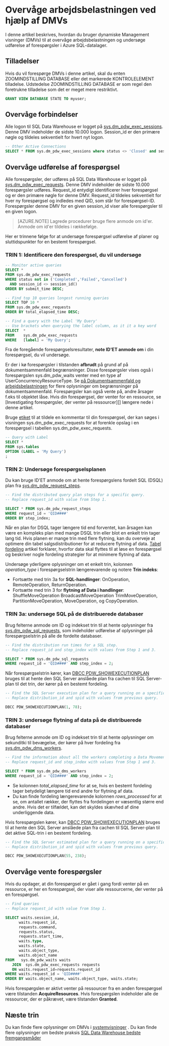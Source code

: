 <properties
   pageTitle="Overvåge arbejdsbelastningen ved hjælp af DMVs | Microsoft Azure"
   description="Lær at overvåge arbejdsbelastningen ved hjælp af DMVs."
   services="sql-data-warehouse"
   documentationCenter="NA"
   authors="sonyam"
   manager="barbkess"
   editor=""/>

<tags
   ms.service="sql-data-warehouse"
   ms.devlang="NA"
   ms.topic="article"
   ms.tgt_pltfrm="NA"
   ms.workload="data-services"
   ms.date="10/08/2016"
   ms.author="sonyama;barbkess"/>

# <a name="monitor-your-workload-using-dmvs"></a>Overvåge arbejdsbelastningen ved hjælp af DMVs

I denne artikel beskrives, hvordan du bruger dynamiske Management visninger (DMVs) til at overvåge arbejdsbelastningen og undersøge udførelse af forespørgsler i Azure SQL-datalager.

## <a name="permissions"></a>Tilladelser

Hvis du vil forespørge DMVs i denne artikel, skal du enten ZOOMINDSTILLING DATABASE eller det markerede KONTROLELEMENT tilladelse. Udstedelse ZOOMINDSTILLING DATABASE er som regel den foretrukne tilladelse som det er meget mere restriktivt.

```sql
GRANT VIEW DATABASE STATE TO myuser;
```

## <a name="monitor-connections"></a>Overvåge forbindelser

Alle logon til SQL Data Warehouse er logget på [sys.dm_pdw_exec_sessions][].  Denne DMV indeholder de sidste 10.000 logon.  Session_id er den primære nøgle og tildeles sekventielt for hvert nyt logon.

```sql
-- Other Active Connections
SELECT * FROM sys.dm_pdw_exec_sessions where status <> 'Closed' and session_id <> session_id();
```

## <a name="monitor-query-execution"></a>Overvåge udførelse af forespørgsel

Alle forespørgsler, der udføres på SQL Data Warehouse er logget på [sys.dm_pdw_exec_requests][].  Denne DMV indeholder de sidste 10.000 forespørgsler udføres.  Request_id entydigt identificerer hver forespørgsel og er den primære nøgle for denne DMV.  Request_id tildeles sekventielt for hver ny forespørgsel og indledes med QID, som står for forespørgsel-ID.  Forespørgsler denne DMV for en given session_id viser alle forespørgsler til en given logon.

>[AZURE.NOTE] Lagrede procedurer bruge flere anmode om id'er.  Anmode om id'er tildeles i rækkefølge. 

Her er trinnene følge for at undersøge forespørgsel udførelse af planer og sluttidspunkter for en bestemt forespørgsel.

### <a name="step-1-identify-the-query-you-wish-to-investigate"></a>TRIN 1: Identificere den forespørgsel, du vil undersøge

```sql
-- Monitor active queries
SELECT * 
FROM sys.dm_pdw_exec_requests 
WHERE status not in ('Completed','Failed','Cancelled')
  AND session_id <> session_id()
ORDER BY submit_time DESC;

-- Find top 10 queries longest running queries
SELECT TOP 10 * 
FROM sys.dm_pdw_exec_requests 
ORDER BY total_elapsed_time DESC;

-- Find a query with the Label 'My Query'
-- Use brackets when querying the label column, as it it a key word
SELECT  *
FROM    sys.dm_pdw_exec_requests
WHERE   [label] = 'My Query';
```

Fra de foregående forespørgselsresultater, **note ID'ET anmode om** i din forespørgsel, du vil undersøge.

Er der i kø forespørgsler i tilstanden **afbrudt** på grund af på dokumentsammenfald begrænsninger. Disse forespørgsler vises også i forespørgslen sys.dm_pdw_waits venter med en type af UserConcurrencyResourceType. Se [på Dokumentsammenfald og arbejdsbelastningen][] for flere oplysninger om begrænsninger på dokumentsammenfald. Forespørgsler kan også vente på, andre årsager f.eks til objektet låse.  Hvis din forespørgsel, der venter for en ressource, se [Investigating forespørgsler, der venter på ressourcer][] længere nede i denne artikel.

Bruge [etiket][] til at tildele en kommentar til din forespørgsel, der kan søges i visningen sys.dm_pdw_exec_requests for at forenkle opslag i en forespørgsel i tabellen sys.dm_pdw_exec_requests.

```sql
-- Query with Label
SELECT *
FROM sys.tables
OPTION (LABEL = 'My Query')
;
```

### <a name="step-2-investigate-the-query-plan"></a>TRIN 2: Undersøge forespørgselsplanen

Du kan bruge ID'ET anmode om at hente forespørgslens fordelt SQL (DSQL) plan fra [sys.dm_pdw_request_steps][].

```sql
-- Find the distributed query plan steps for a specific query.
-- Replace request_id with value from Step 1.

SELECT * FROM sys.dm_pdw_request_steps
WHERE request_id = 'QID####'
ORDER BY step_index;
```

Når en plan for DSQL tager længere tid end forventet, kan årsagen kan være en kompleks plan med mange DSQL trin eller blot en enkelt trin tager lang tid.  Hvis planen er mange trin med flere flytning, kan du overveje at optimere din tabel salgsdistributioner for at reducere flytning af data. [Tabel fordeling][] artikel forklarer, hvorfor data skal flyttes til at løse en forespørgsel og beskriver nogle fordeling strategier for at minimere flytning af data.

Undersøge yderligere oplysninger om et enkelt trin, kolonnen *operation_type* i forespørgselstrin længerevarende og notere **Trin indeks**:

- Fortsætte med trin 3a for **SQL-handlinger**: OnOperation, RemoteOperation, ReturnOperation.
- Fortsætte med trin 3 for **flytning af Data i handlinger**: ShuffleMoveOperation BroadcastMoveOperation TrimMoveOperation, PartitionMoveOperation, MoveOperation, og CopyOperation.

### <a name="step-3a-investigate-sql-on-the-distributed-databases"></a>TRIN 3a: undersøge SQL på de distribuerede databaser

Brug felterne anmode om ID og indekset trin til at hente oplysninger fra [sys.dm_pdw_sql_requests][], som indeholder udførelse af oplysninger på forespørgselstrin på alle de fordelte databaser.

```sql
-- Find the distribution run times for a SQL step.
-- Replace request_id and step_index with values from Step 1 and 3.

SELECT * FROM sys.dm_pdw_sql_requests
WHERE request_id = 'QID####' AND step_index = 2;
```

Når forespørgselstrin kører, kan [DBCC PDW_SHOWEXECUTIONPLAN][] bruges til at hente den SQL Server anslåede plan fra cachen til SQL Server-plan til det trin, der kører på en bestemt fordeling.

```sql
-- Find the SQL Server execution plan for a query running on a specific SQL Data Warehouse Compute or Control node.
-- Replace distribution_id and spid with values from previous query.

DBCC PDW_SHOWEXECUTIONPLAN(1, 78);
```

### <a name="step-3b-investigate-data-movement-on-the-distributed-databases"></a>TRIN 3: undersøge flytning af data på de distribuerede databaser

Brug felterne anmode om ID og indekset trin til at hente oplysninger om sekunditki til bevægelse, der kører på hver fordeling fra [sys.dm_pdw_dms_workers][].

```sql
-- Find the information about all the workers completing a Data Movement Step.
-- Replace request_id and step_index with values from Step 1 and 3.

SELECT * FROM sys.dm_pdw_dms_workers
WHERE request_id = 'QID####' AND step_index = 2;
```

- Se kolonnen *total_elapsed_time* for at se, hvis en bestemt fordeling tager betydeligt længere tid end andre for flytning af data.
- Du kan finde fordeling længerevarende kolonnen *rows_processed* for at se, om antallet rækker, der flyttes fra fordelingen er væsentlig større end andre. Hvis det er tilfældet, kan det skyldes skævhed af dine underliggende data.

Hvis forespørgslen kører, kan [DBCC PDW_SHOWEXECUTIONPLAN][] bruges til at hente den SQL Server anslåede plan fra cachen til SQL Server-plan til det aktive SQL-trin i en bestemt fordeling.

```sql
-- Find the SQL Server estimated plan for a query running on a specific SQL Data Warehouse Compute or Control node.
-- Replace distribution_id and spid with values from previous query.

DBCC PDW_SHOWEXECUTIONPLAN(55, 238);
```

<a name="waiting"></a>
## <a name="monitor-waiting-queries"></a>Overvåge vente forespørgsler

Hvis du opdager, at din forespørgsel er gået i gang fordi venter på en ressource, er her en forespørgsel, der viser alle ressourcerne, der venter på en forespørgsel.

```sql
-- Find queries 
-- Replace request_id with value from Step 1.

SELECT waits.session_id,
      waits.request_id,  
      requests.command,
      requests.status,
      requests.start_time,  
      waits.type,
      waits.state,
      waits.object_type,
      waits.object_name
FROM   sys.dm_pdw_waits waits
   JOIN  sys.dm_pdw_exec_requests requests
   ON waits.request_id=requests.request_id
WHERE waits.request_id = 'QID####'
ORDER BY waits.object_name, waits.object_type, waits.state;
```

Hvis forespørgslen er aktivt venter på ressourcer fra en anden forespørgsel være tilstanden **AcquireResources**.  Hvis forespørgslen indeholder alle de ressourcer, der er påkrævet, være tilstanden **Granted**.

## <a name="next-steps"></a>Næste trin
Du kan finde flere oplysninger om DMVs i [systemvisninger][] .
Du kan finde flere oplysninger om bedste praksis [SQL Data Warehouse bedste fremgangsmåder][]

<!--Image references-->

<!--Article references-->
[Manage overview]: ./sql-data-warehouse-overview-manage.md
[SQL Data Warehouse bedste fremgangsmåder]: ./sql-data-warehouse-best-practices.md
[Systemvisninger]: ./sql-data-warehouse-reference-tsql-system-views.md
[Tabel fordeling]: ./sql-data-warehouse-tables-distribute.md
[På dokumentsammenfald og arbejdsbelastningen]: ./sql-data-warehouse-develop-concurrency.md
[Ved at undersøge forespørgsler, der venter på ressourcer]: ./sql-data-warehouse-manage-monitor.md#waiting

<!--MSDN references-->
[sys.dm_pdw_dms_workers]: http://msdn.microsoft.com/library/mt203878.aspx
[sys.dm_pdw_exec_requests]: http://msdn.microsoft.com/library/mt203887.aspx
[sys.dm_pdw_exec_sessions]: http://msdn.microsoft.com/library/mt203883.aspx
[sys.dm_pdw_request_steps]: http://msdn.microsoft.com/library/mt203913.aspx
[sys.dm_pdw_sql_requests]: http://msdn.microsoft.com/library/mt203889.aspx
[DBCC PDW_SHOWEXECUTIONPLAN]: http://msdn.microsoft.com/library/mt204017.aspx
[DBCC PDW_SHOWSPACEUSED]: http://msdn.microsoft.com/library/mt204028.aspx
[ETIKET]: https://msdn.microsoft.com/library/ms190322.aspx
